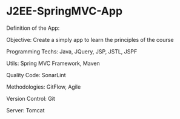 # J2EE-SpringMVC-App

Definition of the App:

Objective: Create a simply app to learn the principles of the course

Programming Techs: Java, JQuery, JSP, JSTL, JSPF

Utils: Spring MVC Framework, Maven

Quality Code: SonarLint

Methodologies: GitFlow, Agile

Version Control: Git

Server: Tomcat
